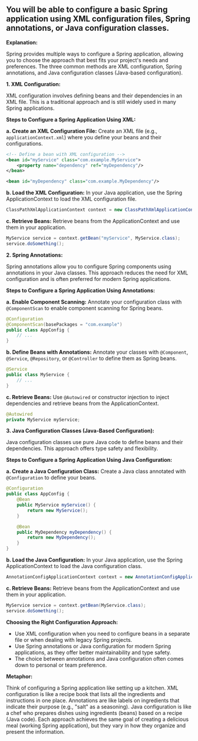## You will be able to configure a basic Spring application using XML configuration files, Spring annotations, or Java configuration classes.

**Explanation:**

Spring provides multiple ways to configure a Spring application, allowing you to choose the approach that best fits your project's needs and preferences. The three common methods are XML configuration, Spring annotations, and Java configuration classes (Java-based configuration).

**1. XML Configuration:**

XML configuration involves defining beans and their dependencies in an XML file. This is a traditional approach and is still widely used in many Spring applications.

**Steps to Configure a Spring Application Using XML:**

**a. Create an XML Configuration File:** Create an XML file (e.g., `applicationContext.xml`) where you define your beans and their configurations.

```xml
<!-- Define a bean with XML configuration -->
<bean id="myService" class="com.example.MyService">
    <property name="dependency" ref="myDependency"/>
</bean>

<bean id="myDependency" class="com.example.MyDependency"/>

```

**b. Load the XML Configuration:** In your Java application, use the Spring ApplicationContext to load the XML configuration file.

```java
ClassPathXmlApplicationContext context = new ClassPathXmlApplicationContext("applicationContext.xml");

```

**c. Retrieve Beans:** Retrieve beans from the ApplicationContext and use them in your application.

```java
MyService service = context.getBean("myService", MyService.class);
service.doSomething();

```

**2. Spring Annotations:**

Spring annotations allow you to configure Spring components using annotations in your Java classes. This approach reduces the need for XML configuration and is often preferred for modern Spring applications.

**Steps to Configure a Spring Application Using Annotations:**

**a. Enable Component Scanning:** Annotate your configuration class with `@ComponentScan` to enable component scanning for Spring beans.

```java
@Configuration
@ComponentScan(basePackages = "com.example")
public class AppConfig {
    // ...
}

```

**b. Define Beans with Annotations:** Annotate your classes with `@Component`, `@Service`, `@Repository`, or `@Controller` to define them as Spring beans.

```java
@Service
public class MyService {
    // ...
}

```

**c. Retrieve Beans:** Use `@Autowired` or constructor injection to inject dependencies and retrieve beans from the ApplicationContext.

```java
@Autowired
private MyService myService;

```

**3. Java Configuration Classes (Java-Based Configuration):**

Java configuration classes use pure Java code to define beans and their dependencies. This approach offers type safety and flexibility.

**Steps to Configure a Spring Application Using Java Configuration:**

**a. Create a Java Configuration Class:** Create a Java class annotated with `@Configuration` to define your beans.

```java
@Configuration
public class AppConfig {
    @Bean
    public MyService myService() {
        return new MyService();
    }

    @Bean
    public MyDependency myDependency() {
        return new MyDependency();
    }
}

```

**b. Load the Java Configuration:** In your Java application, use the Spring ApplicationContext to load the Java configuration class.

```java
AnnotationConfigApplicationContext context = new AnnotationConfigApplicationContext(AppConfig.class);

```

**c. Retrieve Beans:** Retrieve beans from the ApplicationContext and use them in your application.

```java
MyService service = context.getBean(MyService.class);
service.doSomething();

```

**Choosing the Right Configuration Approach:**

- Use XML configuration when you need to configure beans in a separate file or when dealing with legacy Spring projects.
- Use Spring annotations or Java configuration for modern Spring applications, as they offer better maintainability and type safety.
- The choice between annotations and Java configuration often comes down to personal or team preference.

**Metaphor:**

Think of configuring a Spring application like setting up a kitchen. XML configuration is like a recipe book that lists all the ingredients and instructions in one place. Annotations are like labels on ingredients that indicate their purpose (e.g., "salt" as a seasoning). Java configuration is like a chef who prepares dishes using ingredients (beans) based on a recipe (Java code). Each approach achieves the same goal of creating a delicious meal (working Spring application), but they vary in how they organize and present the information.
